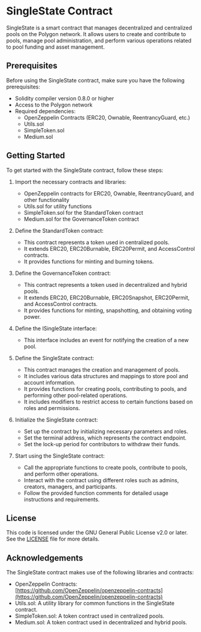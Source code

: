 # SingleState Contract

SingleState is a smart contract that manages decentralized and centralized pools on the Polygon network. It allows users to create and contribute to pools, manage pool administration, and perform various operations related to pool funding and asset management.

## Prerequisites

Before using the SingleState contract, make sure you have the following prerequisites:

- Solidity compiler version 0.8.0 or higher
- Access to the Polygon network
- Required dependencies:
  - OpenZeppelin Contracts (ERC20, Ownable, ReentrancyGuard, etc.)
  - Utils.sol
  - SimpleToken.sol
  - Medium.sol

## Getting Started

To get started with the SingleState contract, follow these steps:

1. Import the necessary contracts and libraries:
   - OpenZeppelin contracts for ERC20, Ownable, ReentrancyGuard, and other functionality
   - Utils.sol for utility functions
   - SimpleToken.sol for the StandardToken contract
   - Medium.sol for the GovernanceToken contract

2. Define the StandardToken contract:
   - This contract represents a token used in centralized pools.
   - It extends ERC20, ERC20Burnable, ERC20Permit, and AccessControl contracts.
   - It provides functions for minting and burning tokens.

3. Define the GovernanceToken contract:
   - This contract represents a token used in decentralized and hybrid pools.
   - It extends ERC20, ERC20Burnable, ERC20Snapshot, ERC20Permit, and AccessControl contracts.
   - It provides functions for minting, snapshotting, and obtaining voting power.

4. Define the ISingleState interface:
   - This interface includes an event for notifying the creation of a new pool.

5. Define the SingleState contract:
   - This contract manages the creation and management of pools.
   - It includes various data structures and mappings to store pool and account information.
   - It provides functions for creating pools, contributing to pools, and performing other pool-related operations.
   - It includes modifiers to restrict access to certain functions based on roles and permissions.

6. Initialize the SingleState contract:
   - Set up the contract by initializing necessary parameters and roles.
   - Set the terminal address, which represents the contract endpoint.
   - Set the lock-up period for contributors to withdraw their funds.

7. Start using the SingleState contract:
   - Call the appropriate functions to create pools, contribute to pools, and perform other operations.
   - Interact with the contract using different roles such as admins, creators, managers, and participants.
   - Follow the provided function comments for detailed usage instructions and requirements.

## License

This code is licensed under the GNU General Public License v2.0 or later. See the [LICENSE](LICENSE) file for more details.

## Acknowledgements

The SingleState contract makes use of the following libraries and contracts:

- OpenZeppelin Contracts: [https://github.com/OpenZeppelin/openzeppelin-contracts](https://github.com/OpenZeppelin/openzeppelin-contracts)
- Utils.sol: A utility library for common functions in the SingleState contract.
- SimpleToken.sol: A token contract used in centralized pools.
- Medium.sol: A token contract used in decentralized and hybrid pools.